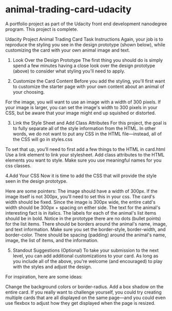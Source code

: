 # animal-trading-card-udacity
A portfolio project as part of the Udacity front end development nanodegree program. This project is complete.

Udacity Project Animal Trading Card Task Instructions
Again, your job is to reproduce the styling you see in the design prototype (shown below), while customizing the card with your own animal image and text.

1. Look Over the Design Prototype
The first thing you should do is simply spend a few minutes having a close look over the design prototype (above) to consider what styling you'll need to apply.

2. Customize the Card Content
Before you add the styling, you'll first want to customize the starter page with your own content about an animal of your choosing.

For the image, you will want to use an image with a width of 300 pixels. If your image is larger, you can set the image's width to 300 pixels in your CSS, but be aware that your image might end up squished or distorted.

3. Link the Style Sheet and Add Class Attributes
For this project, the goal is to fully separate all of the style information from the HTML. In other words, we do not want to put any CSS in the HTML file—instead, all of the CSS will go in styles.css

To set that up, you'll need to first add a few things to the HTML in card.html
Use a link element to link your stylesheet. 
Add class attributes to the HTML elements you want to style.
Make sure you use meaningful names for you css classes.

4.Add Your CSS
Now it is time to add the CSS that will provide the style seen in the design prototype.

Here are some pointers:
The image should have a width of 300px. If the image itself is not 300px, you'll need to set this in your css.
The card's width should be fixed.
Since the image is 300px wide, the entire catd's width should be 300px + spacing on either side.
The text for the animal's interesting fact is in italics.
The labels for each of the animal's list items should be in bold.
Notice in the prototype there are no dots (bullet points) for the list items.
There should be borders around the animal's name, image, and text information. Make sure you set the border-style, border-width, and border-color.
There should be spacing (padding) around the animal's name, image, the list of items, and the information.

5. Standout Suggestions (Optional)
To take your submission to the next level, you can add additional customizations to your card. As long as you include all of the above, you're welcome (and encouraged) to play with the styles and adjust the design.

For inspiration, here are some ideas:

Change the background colors or border-radius.
Add a box shadow on the entire card.
If you really want to challenge yourself, you could try creating multiple cards that are all displayed on the same page—and you could even use flexbox to adjust how they get displayed when the page is resized.



